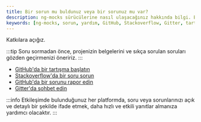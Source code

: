 ```yaml
---
title: Bir sorun mu buldunuz veya bir sorunuz mu var?
description: ng-mocks sürücülerine nasıl ulaşacağınız hakkında bilgi. Bu sayfada, ng-mocks ile ilgili sorunlarınızı çözmek için kullanabileceğiniz kaynaklara ulaşabilirsiniz. Yardım almak için çeşitli platformlarda nasıl etkileşime geçeceğinizi öğrenin.
keywords: [ng-mocks, sorun, yardım, GitHub, Stackoverflow, Gitter, tartışma]
---
```


Katkılara açığız.

:::tip
Soru sormadan önce, projenizin belgelerini ve sıkça sorulan soruları gözden geçirmenizi öneririz.
:::

- [GitHub'da bir tartışma başlatın](https://github.com/help-me-mom/ng-mocks/discussions/new/choose)
- [Stackoverflow'da bir soru sorun](https://stackoverflow.com/questions/ask?tags=ng-mocks%20angular%20testing%20mocking)
- [GitHub'da bir sorunu rapor edin](https://github.com/help-me-mom/ng-mocks/issues)
- [Gitter'da sohbet edin](https://gitter.im/ng-mocks/community)

:::info
Etkileşimde bulunduğunuz her platformda, soru veya sorunlarınızı açık ve detaylı bir şekilde ifade etmek, daha hızlı ve etkili yanıtlar almanıza yardımcı olacaktır.
:::